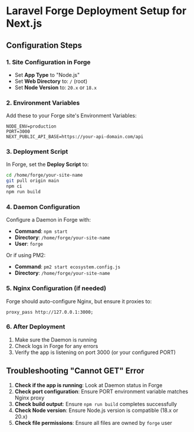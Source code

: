 # Laravel Forge Deployment Setup for Next.js

## Configuration Steps

### 1. Site Configuration in Forge
- Set **App Type** to "Node.js"
- Set **Web Directory** to: `/` (root)
- Set **Node Version** to: `20.x` or `18.x`

### 2. Environment Variables
Add these to your Forge site's Environment Variables:
```
NODE_ENV=production
PORT=3000
NEXT_PUBLIC_API_BASE=https://your-api-domain.com/api
```

### 3. Deployment Script
In Forge, set the **Deploy Script** to:
```bash
cd /home/forge/your-site-name
git pull origin main
npm ci
npm run build
```

### 4. Daemon Configuration
Configure a Daemon in Forge with:
- **Command**: `npm start`
- **Directory**: `/home/forge/your-site-name`
- **User**: `forge`

Or if using PM2:
- **Command**: `pm2 start ecosystem.config.js`
- **Directory**: `/home/forge/your-site-name`

### 5. Nginx Configuration (if needed)
Forge should auto-configure Nginx, but ensure it proxies to:
```
proxy_pass http://127.0.0.1:3000;
```

### 6. After Deployment
1. Make sure the Daemon is running
2. Check logs in Forge for any errors
3. Verify the app is listening on port 3000 (or your configured PORT)

## Troubleshooting "Cannot GET" Error

1. **Check if the app is running**: Look at Daemon status in Forge
2. **Check port configuration**: Ensure PORT environment variable matches Nginx proxy
3. **Check build output**: Ensure `npm run build` completes successfully
4. **Check Node version**: Ensure Node.js version is compatible (18.x or 20.x)
5. **Check file permissions**: Ensure all files are owned by `forge` user

